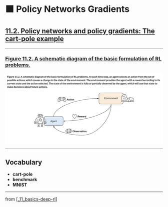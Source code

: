# 🟧 Policy Networks Gradients

## [**11.2.** Policy networks and policy gradients: The cart-pole example](https://livebook.manning.com/book/deep-learning-with-javascript/chapter-11/26)

---

### [**Figure 11.2.** A schematic diagram of the basic formulation of RL problems.](https://livebook.manning.com/book/deep-learning-with-javascript/chapter-11/ch11fig02)

<img src="../../../assets/figures/Figure_11-2.png">

---

## **Vocabulary**

- **cart-pole**
- **benchmark**
- **MNIST**

<link rel="stylesheet" type="text/css" media="all" href="../../../assets/css/custom.css" />

---

from [[_11_basics-deep-rl]]

[//begin]: # "Autogenerated link references for markdown compatibility"
[_11_basics-deep-rl]: ../_11_basics-deep-rl.md "🟧 Basics Reinforcement Learning"
[//end]: # "Autogenerated link references"
